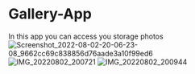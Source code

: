 # Gallery-App
In this app you can access you storage photos  
![Screenshot_2022-08-02-20-06-23-08_9662cc69c838856d76aade3a10f99ed6](https://user-images.githubusercontent.com/98186477/182402719-a9f6672a-a95a-4e3a-a48e-5efef36432b4.jpg)
![IMG_20220802_200721](https://user-images.githubusercontent.com/98186477/182402818-561624b0-2572-419f-97eb-ea7983546000.jpg)
![IMG_20220802_200944](https://user-images.githubusercontent.com/98186477/182402840-1cdb9119-479e-423a-943c-f3f2335ac34a.jpg)

